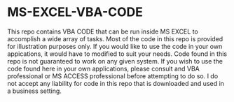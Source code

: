 # MS-EXCEL-VBA-CODE
This repo contains VBA CODE that can be run inside MS EXCEL to accomplish a wide array of tasks.  Most of the code in this repo is provided for illustration purposes only.  If you would like to use the code in your own appications, it would have to modified to suit your needs.  Code found in this repo is not guaranteed to work on any given system.  If you wish to use the code found here in your own applications, please consult and VBA professional or MS ACCESS professional before attempting to do so.  I do not accept any liability for code in this repo that is downloaded and used in a business setting.
